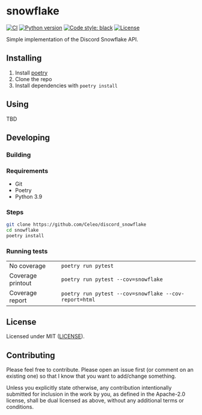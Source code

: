 # snowflake

[![CI](https://github.com/Celeo/discord_snowflake/workflows/CI/badge.svg?branch=master)](https://github.com/Celeo/discord_snowflake/actions?query=workflow%3ACI)
[![Python version](https://img.shields.io/badge/Python-3.7+-blue)](https://www.python.org/)
[![Code style: black](https://img.shields.io/badge/code%20style-black-000000.svg)](https://github.com/psf/black)
[![License](https://img.shields.io/badge/License-MIT-green)](LICENSE)

Simple implementation of the Discord Snowflake API.

## Installing

1. Install [poetry](https://python-poetry.org/)
1. Clone the repo
1. Install dependencies with `poetry install`

## Using

TBD

## Developing

### Building

### Requirements

* Git
* Poetry
* Python 3.9

### Steps

```sh
git clone https://github.com/Celeo/discord_snowflake
cd snowflake
poetry install
```

### Running tests

| | |
| --- | --- |
| No coverage | `poetry run pytest`
| Coverage printout | `poetry run pytest --cov=snowflake` |
| Coverage report | `poetry run pytest --cov=snowflake --cov-report=html` |

## License

Licensed under MIT ([LICENSE](LICENSE)).

## Contributing

Please feel free to contribute. Please open an issue first (or comment on an existing one) so that I know that you want to add/change something.

Unless you explicitly state otherwise, any contribution intentionally submitted for inclusion in the work by you, as defined in the Apache-2.0 license,
shall be dual licensed as above, without any additional terms or conditions.
